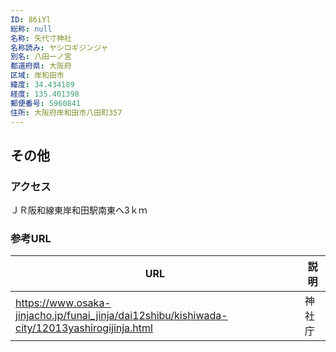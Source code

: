 ```yaml
---
ID: 86iYl
総称: null
名称: 矢代寸神社
名称読み: ヤシロギジンジャ
別名: 八田一ノ宮
都道府県: 大阪府
区域: 岸和田市
緯度: 34.434189
経度: 135.401398
郵便番号: 5960841
住所: 大阪府岸和田市八田町357
---
```


## その他

### アクセス

ＪＲ阪和線東岸和田駅南東へ3ｋｍ

### 参考URL

| URL                                                                                          | 説明   |
| -------------------------------------------------------------------------------------------- | ------ |
| https://www.osaka-jinjacho.jp/funai_jinja/dai12shibu/kishiwada-city/12013yashirogijinja.html | 神社庁 |
